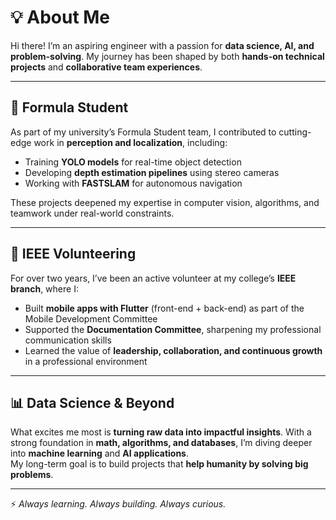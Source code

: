# 💡 About Me

Hi there! I’m an aspiring engineer with a passion for **data science, AI, and problem-solving**. My journey has been shaped by both **hands-on technical projects** and **collaborative team experiences**.  

---

## 🚀 Formula Student  
As part of my university’s Formula Student team, I contributed to cutting-edge work in **perception and localization**, including:  
- Training **YOLO models** for real-time object detection  
- Developing **depth estimation pipelines** using stereo cameras  
- Working with **FASTSLAM** for autonomous navigation  

These projects deepened my expertise in computer vision, algorithms, and teamwork under real-world constraints.  

---

## 🤝 IEEE Volunteering  
For over two years, I’ve been an active volunteer at my college’s **IEEE branch**, where I:  
- Built **mobile apps with Flutter** (front-end + back-end) as part of the Mobile Development Committee  
- Supported the **Documentation Committee**, sharpening my professional communication skills  
- Learned the value of **leadership, collaboration, and continuous growth** in a professional environment  

---

## 📊 Data Science & Beyond  
What excites me most is **turning raw data into impactful insights**. With a strong foundation in **math, algorithms, and databases**, I’m diving deeper into **machine learning** and **AI applications**.  
My long-term goal is to build projects that **help humanity by solving big problems**.  

---

⚡ *Always learning. Always building. Always curious.*

